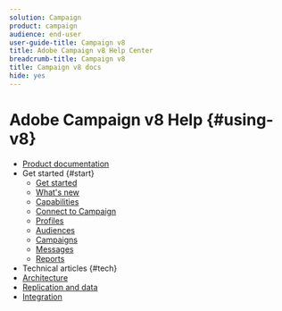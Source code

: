 ```yaml
---
solution: Campaign
product: campaign
audience: end-user
user-guide-title: Campaign v8
title: Adobe Campaign v8 Help Center
breadcrumb-title: Campaign v8
title: Campaign v8 docs
hide: yes
---
```


# Adobe Campaign v8 Help {#using-v8}

+ [Product documentation](adobe-campaign-home.md)
+ Get started {#start}
  + [Get started](start/get-started.md)
  + [What's new](start/whats-new.md)
  + [Capabilities](start/capability-matrix.md)
  + [Connect to Campaign](start/connect.md)
  + [Profiles](start/profiles.md)
  + [Audiences](start/audiences.md)
  + [Campaigns](start/campaigns.md)
  + [Messages](start/create-message.md)
  + [Reports](start/reporting.md)
 + Technical articles {#tech}
  + [Architecture](start/architecture.md)
  + [Replication and data](start/replication.md)
  + [Integration](start/integration.md)

